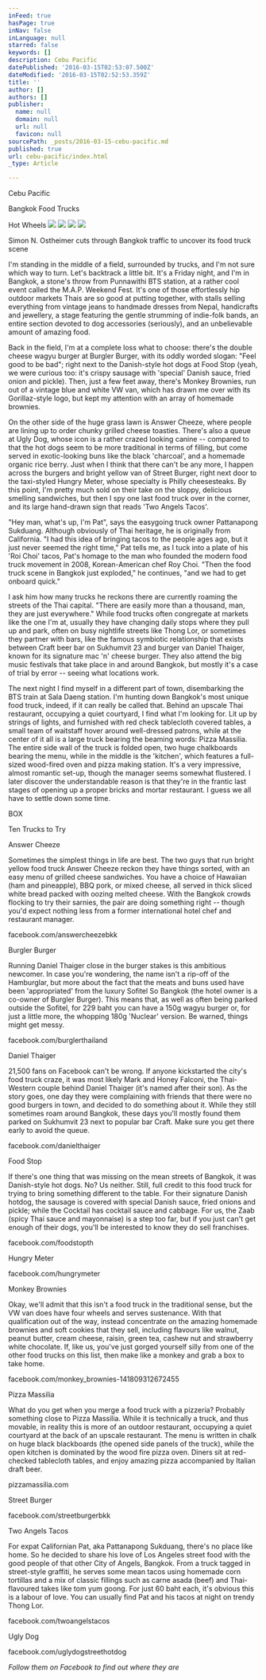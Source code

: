 ```yaml
---
inFeed: true
hasPage: true
inNav: false
inLanguage: null
starred: false
keywords: []
description: Cebu Pacific
datePublished: '2016-03-15T02:53:07.500Z'
dateModified: '2016-03-15T02:52:53.359Z'
title: ''
author: []
authors: []
publisher:
  name: null
  domain: null
  url: null
  favicon: null
sourcePath: _posts/2016-03-15-cebu-pacific.md
published: true
url: cebu-pacific/index.html
_type: Article

---
```

Cebu Pacific

Bangkok Food Trucks

Hot Wheels
![](https://the-grid-user-content.s3-us-west-2.amazonaws.com/57a4f319-5d78-4e89-889d-5514ab03872c.jpg)
![](https://the-grid-user-content.s3-us-west-2.amazonaws.com/66d7e0de-666d-44c2-96bb-26e0dfaa2b2a.jpg)
![](https://the-grid-user-content.s3-us-west-2.amazonaws.com/44378597-38c7-4d2d-ac96-58f63e930198.jpg)
![](https://the-grid-user-content.s3-us-west-2.amazonaws.com/8089efa7-4c4f-4054-8eb6-d0f5d169012f.jpg)

Simon N. Ostheimer cuts through Bangkok traffic to uncover its
food truck scene

I'm standing in the middle of a field, surrounded by trucks, and
I'm not sure which way to turn. Let's backtrack a little bit. It's a
Friday night, and I'm in Bangkok, a stone's throw from Punnawithi BTS
station, at a rather cool event called the M.A.P. Weekend Fest. It's
one of those effortlessly hip outdoor markets Thais are so good at
putting together, with stalls selling everything from vintage jeans
to handmade dresses from Nepal, handicrafts and jewellery, a stage
featuring the gentle strumming of indie-folk bands, an entire section
devoted to dog accessories (seriously), and an unbelievable amount of
amazing food.

Back in the field, I'm at a complete loss what to choose: there's
the double cheese wagyu burger at Burgler Burger, with its oddly
worded slogan: "Feel good to be bad"; right next to the
Danish-style hot dogs at Food Stop (yeah, we were curious too: it's
crispy sausage with 'special' Danish sauce, fried onion and pickle).
Then, just a few feet away, there's Monkey Brownies, run out of a
vintage blue and white VW van, which has drawn me over with its
Gorillaz-style logo, but kept my attention with an array of homemade
brownies. 

On the other side of the huge grass lawn is Answer Cheeze, where
people are lining up to order chunky grilled cheese toasties. There's
also a queue at Ugly Dog, whose icon is a rather crazed looking
canine -- compared to that the hot dogs seem to be more traditional
in terms of filling, but come served in exotic-looking buns like the
black 'charcoal', and a homemade organic rice berry. Just when I
think that there can't be any more, I happen across the burgers and
bright yellow van of Street Burger, right next door to the
taxi-styled Hungry Meter, whose specialty is Philly cheesesteaks. By
this point, I'm pretty much sold on their take on the sloppy,
delicious smelling sandwiches, but then I spy one last food truck
over in the corner, and its large hand-drawn sign that reads 'Two
Angels Tacos'. 

"Hey man, what's up, I'm Pat", says the easygoing truck owner
Pattanapong Sukduang. Although obviously of Thai heritage, he is
originally from California. "I had this idea of bringing tacos to
the people ages ago, but it just never seemed the right time," Pat
tells me, as I tuck into a plate of his 'Roi Choi' tacos, Pat's
homage to the man who founded the modern food truck movement in 2008,
Korean-American chef Roy Choi. "Then the food truck scene in
Bangkok just exploded," he continues, "and we had to get onboard
quick." 

I ask him how many trucks he reckons there are currently roaming
the streets of the Thai capital. "There are easily more than a
thousand, man, they are just everywhere." While food trucks often
congregate at markets like the one I'm at, usually they have changing
daily stops where they pull up and park, often on busy nightlife
streets like Thong Lor, or sometimes they partner with bars, like the
famous symbiotic relationship that exists between Craft beer bar on
Sukhumvit 23 and burger van Daniel Thaiger, known for its signature
mac 'n' cheese burger. They also attend the big music festivals that
take place in and around Bangkok, but mostly it's a case of trial by
error -- seeing what locations work.

The next night I find myself in a different part of town,
disembarking the BTS train at Sala Daeng station. I'm hunting down
Bangkok's most unique food truck, indeed, if it can really be called
that. Behind an upscale Thai restaurant, occupying a quiet courtyard,
I find what I'm looking for. Lit up by strings of lights, and
furnished with red check tablecloth covered tables, a small team of
waitstaff hover around well-dressed patrons, while at the center of
it all is a large truck bearing the beaming words: Pizza Massilia.
The entire side wall of the truck is folded open, two huge
chalkboards bearing the menu, while in the middle is the 'kitchen',
which features a full-sized wood-fired oven and pizza making station.
It's a very impressive, almost romantic set-up, though the manager
seems somewhat flustered. I later discover the understandable reason
is that they're in the frantic last stages of opening up a proper
bricks and mortar restaurant. I guess we all have to settle down some
time.

BOX

Ten Trucks to Try

Answer Cheeze

Sometimes the simplest things in life are best. The two guys that
run bright yellow food truck Answer Cheeze reckon they have things
sorted, with an easy menu of grilled cheese sandwiches. You have a
choice of Hawaiian (ham and pineapple), BBQ pork, or mixed cheese,
all served in thick sliced white bread packed with oozing melted
cheese. With the Bangkok crowds flocking to try their sarnies, the
pair are doing something right -- though you'd expect nothing less
from a former international hotel chef and restaurant manager.

facebook.com/answercheezebkk

Burgler Burger

Running Daniel Thaiger close in the burger stakes is this
ambitious newcomer. In case you're wondering, the name isn't a
rip-off of the Hamburglar, but more about the fact that the meats and
buns used have been 'appropriated' from the luxury Sofitel So Bangkok
(the hotel owner is a co-owner of Burgler Burger). This means that,
as well as often being parked outside the Sofitel, for 229 baht you
can have a 150g wagyu burger or, for just a little more, the whopping
180g 'Nuclear' version. Be warned, things might get messy.

facebook.com/burglerthailand

Daniel Thaiger

21,500 fans on Facebook can't be wrong. If anyone kickstarted the
city's food truck craze, it was most likely Mark and Honey Falconi,
the Thai-Western couple behind Daniel Thaiger (it's named after their
son). As the story goes, one day they were complaining with friends
that there were no good burgers in town, and decided to do something
about it. While they still sometimes roam around Bangkok, these days
you'll mostly found them parked on Sukhumvit 23 next to popular bar
Craft. Make sure you get there early to avoid the queue.

facebook.com/danielthaiger

Food Stop

If there's one thing that was missing on the mean streets of
Bangkok, it was Danish-style hot dogs. No? Us neither. Still, full
credit to this food truck for trying to bring something different to
the table. For their signature Danish hotdog, the sausage is covered
with special Danish sauce, fried onions and pickle; while the
Cocktail has cocktail sauce and cabbage. For us, the Zaab (spicy Thai
sauce and mayonnaise) is a step too far, but if you just can't get
enough of their dogs, you'll be interested to know they do sell
franchises.

facebook.com/foodstopth

Hungry Meter

facebook.com/hungrymeter

Monkey Brownies

Okay, we'll admit that this isn't a food truck in the traditional
sense, but the VW van does have four wheels and serves sustenance.
With that qualification out of the way, instead concentrate on the
amazing homemade brownies and soft cookies that they sell, including
flavours like walnut, peanut butter, cream cheese, raisin, green tea,
cashew nut and strawberry white chocolate. If, like us, you've just
gorged yourself silly from one of the other food trucks on this list,
then make like a monkey and grab a box to take home.

facebook.com/monkey\_brownies-141809312672455

Pizza Massilia

What do you get when you merge a food truck with a pizzeria?
Probably something close to Pizza Massilia. While it is technically a
truck, and thus movable, in reality this is more of an outdoor
restaurant, occupying a quiet courtyard at the back of an upscale
restaurant. The menu is written in chalk on huge black blackboards
(the opened side panels of the truck), while the open kitchen is
dominated by the wood fire pizza oven. Diners sit at red-checked
tablecloth tables, and enjoy amazing pizza accompanied by Italian
draft beer.

pizzamassilia.com

Street Burger

facebook.com/streetburgerbkk

Two Angels Tacos

For expat Californian Pat, aka Pattanapong Sukduang, there's no
place like home. So he decided to share his love of Los Angeles
street food with the good people of that other City of Angels,
Bangkok. From a truck tagged in street-style graffiti, he serves some
mean tacos using homemade corn tortillas and a mix of classic
fillings such as carne asada (beef) and Thai-flavoured takes like tom
yum goong. For just 60 baht each, it's obvious this is a labour of
love. You can usually find Pat and his tacos at night on trendy Thong
Lor.

facebook.com/twoangelstacos

Ugly Dog

facebook.com/uglydogstreethotdog

_Follow them on Facebook to find out where they are_